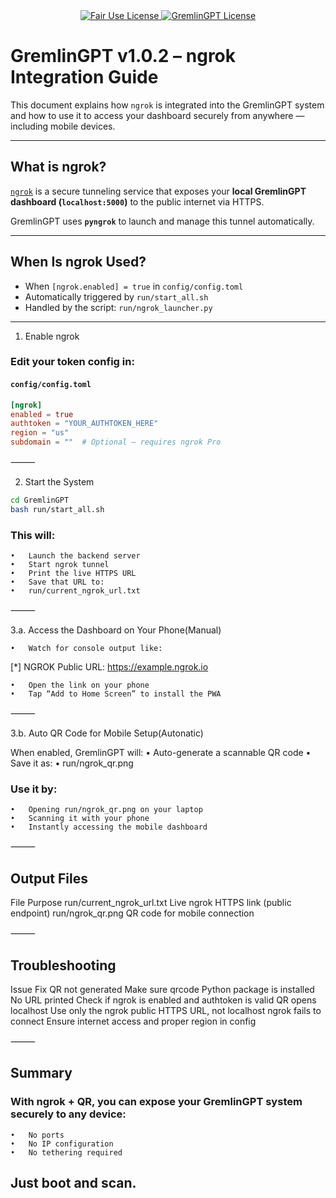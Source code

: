 <div align="center">
  <a href="https://github.com/statikfintechllc/AscendAI/blob/master/LICENSE.md">
    <img src="https://img.shields.io/badge/FAIR%20USE-black?style=for-the-badge&logo=dragon&logoColor=gold" alt="Fair Use License"/>
  </a>
  <a href="https://github.com/statikfintechllc/AscendAI/blob/master/LICENSE.md">
    <img src="https://img.shields.io/badge/GREMLINGPT%20v1.0-red?style=for-the-badge&logo=dragon&logoColor=gold" alt="GremlinGPT License"/>
  </a>
</div>

# GremlinGPT v1.0.2 – ngrok Integration Guide

This document explains how `ngrok` is integrated into the GremlinGPT system and how to use it to access your dashboard securely from anywhere — including mobile devices.

---

## What is ngrok?

[`ngrok`](https://ngrok.com) is a secure tunneling service that exposes your **local GremlinGPT dashboard (`localhost:5000`)** to the public internet via HTTPS.

GremlinGPT uses **`pyngrok`** to launch and manage this tunnel automatically.

---

## When Is ngrok Used?

- When `[ngrok.enabled] = true` in `config/config.toml`
- Automatically triggered by `run/start_all.sh`
- Handled by the script: `run/ngrok_launcher.py`

---

1. Enable ngrok

### Edit your token config in:

#### `config/config.toml`
```toml
[ngrok]
enabled = true
authtoken = "YOUR_AUTHTOKEN_HERE"
region = "us"
subdomain = ""  # Optional — requires ngrok Pro
```

⸻

2. Start the System
```bash
cd GremlinGPT
bash run/start_all.sh
```

### This will:
	•	Launch the backend server
	•	Start ngrok tunnel
	•	Print the live HTTPS URL
	•	Save that URL to:
	•	run/current_ngrok_url.txt

⸻

3.a. Access the Dashboard on Your Phone(Manual)

	•	Watch for console output like:

[*] NGROK Public URL: https://example.ngrok.io

	•	Open the link on your phone
	•	Tap “Add to Home Screen” to install the PWA

⸻

3.b. Auto QR Code for Mobile Setup(Autonatic)

When enabled, GremlinGPT will:
	•	Auto-generate a scannable QR code
	•	Save it as:
	•	run/ngrok_qr.png

### Use it by:
	•	Opening run/ngrok_qr.png on your laptop
	•	Scanning it with your phone
	•	Instantly accessing the mobile dashboard

⸻

## Output Files

File
Purpose
run/current_ngrok_url.txt
Live ngrok HTTPS link (public endpoint)
run/ngrok_qr.png
QR code for mobile connection

⸻

## Troubleshooting

Issue
Fix
QR not generated
Make sure qrcode Python package is installed
No URL printed
Check if ngrok is enabled and authtoken is valid
QR opens localhost
Use only the ngrok public HTTPS URL, not localhost
ngrok fails to connect
Ensure internet access and proper region in config


⸻

## Summary

### With ngrok + QR, you can expose your GremlinGPT system securely to any device:
	•	No ports
	•	No IP configuration
	•	No tethering required

## Just boot and scan.


